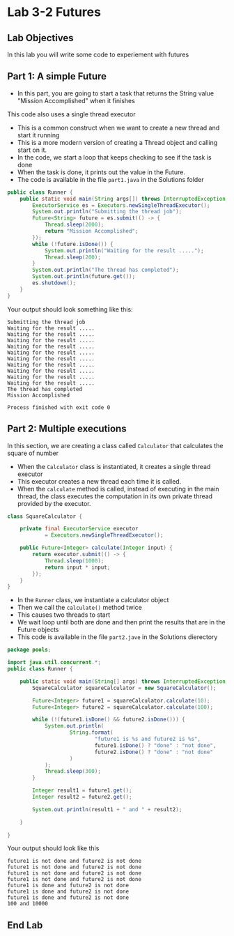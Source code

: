 # Lab 3-2 Futures

## Lab Objectives

In this lab you will write some code to experiement with futures

## Part 1: A simple Future

- In this part, you are going to start a task that returns the String value "Mission Accomplished" when it finishes

This code also uses a single thread executor
- This is a common construct when we want to create a new thread and start it running
- This is a more modern version of creating a Thread object and calling start on it.
- In the code, we start a loop that keeps checking to see if the task is done
- When the task is done, it prints out the value in the Future.
- The code is available in the file `part1.java` in the Solutions folder


```java
public class Runner {
    public static void main(String args[]) throws InterruptedException, ExecutionException {
        ExecutorService es = Executors.newSingleThreadExecutor();
        System.out.println("Submitting the thread job");
        Future<String> future = es.submit(() -> {
            Thread.sleep(2000);
            return "Mission Accomplished";
        });
        while (!future.isDone()) {
            System.out.println("Waiting for the result .....");
            Thread.sleep(200);
        }
        System.out.println("The thread has completed");
        System.out.println(future.get());
        es.shutdown();
    }
}
```

Your output should look something like this:

```console
Submitting the thread job
Waiting for the result .....
Waiting for the result .....
Waiting for the result .....
Waiting for the result .....
Waiting for the result .....
Waiting for the result .....
Waiting for the result .....
Waiting for the result .....
Waiting for the result .....
Waiting for the result .....
The thread has completed
Mission Accomplished

Process finished with exit code 0
```

## Part 2: Multiple executions

In this section, we are creating a class called `Calculator` that calculates the square of number
- When the `Calculator` class is instantiated, it creates a single thread executor
- This executor creates a new thread each time it is called.
- When the `calculate` method is called, instead of executing in the main thread, the class executes the computation in its own private thread provided by the executor.

```java
class SquareCalculator {

    private final ExecutorService executor
            = Executors.newSingleThreadExecutor();

    public Future<Integer> calculate(Integer input) {
        return executor.submit(() -> {
            Thread.sleep(1000);
            return input * input;
        });
    }
}
```

- In the `Runner` class, we instantiate a calculator object
- Then we call the `calculate()` method twice 
- This causes two threads to start
- We wait loop until both are done and then print the results that are in the Future objects
- This code is available in the file `part2.jave` in the Solutions dierectory

```java
package pools;

import java.util.concurrent.*;
public class Runner {

    public static void main(String[] args) throws InterruptedException, ExecutionException {
        SquareCalculator squareCalculator = new SquareCalculator();

        Future<Integer> future1 = squareCalculator.calculate(10);
        Future<Integer> future2 = squareCalculator.calculate(100);

        while (!(future1.isDone() && future2.isDone())) {
            System.out.println(
                    String.format(
                            "future1 is %s and future2 is %s",
                            future1.isDone() ? "done" : "not done",
                            future2.isDone() ? "done" : "not done"
                    )
            );
            Thread.sleep(300);
        }

        Integer result1 = future1.get();
        Integer result2 = future2.get();

        System.out.println(result1 + " and " + result2);

    }
    
}
```

Your output should look like this

```console
future1 is not done and future2 is not done
future1 is not done and future2 is not done
future1 is not done and future2 is not done
future1 is not done and future2 is not done
future1 is done and future2 is not done
future1 is done and future2 is not done
future1 is done and future2 is not done
100 and 10000
```

## End Lab